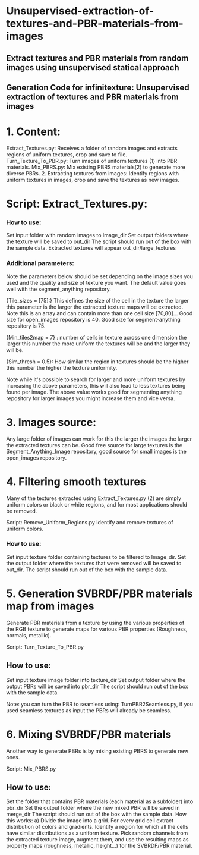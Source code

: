 # Unsupervised-extraction-of-textures-and-PBR-materials-from-images
## Extract textures and PBR materials from random images using unsupervised statical approach
## Generation Code for infinitexture: Unsupervised extraction of textures  and PBR materials from images

# 1. Content:
Extract_Textures.py: Receives a folder of random images and extracts regions of uniform textures, crop and save to file.  
Turn_Texture_To_PBR.py: Turn images of uniform textures (1) into PBR materials.
Mix_PBRS.py: Mix existing PBRS materials(2) to generate more diverse PBRs.
2. Extracting textures from images:
Identify regions with uniform textures in images, crop and save the textures as new images.

# Script: Extract_Textures.py:

### How to use: 
Set input folder with random images to Image_dir
Set output folders where the texture will be saved to   out_dir
The script should run out of the box with the sample data.
Extracted textures will appear out_dir/large_textures

### Additional parameters:
Note the parameters below should be set depending on the image sizes you used and the quality and size of texture you want. The default value goes well with the segment_anything repository.

{Tile_sizes = [75]:}  This defines the size of the cell in the texture the larger this parameter is the larger the extracted texture maps will be extracted. Note this is an array and can contain more than one cell size [70,80]... Good size for open_images repository is 40. Good size for segment-anything repository is 75. 


{Min_tiles2map = 7} : number of cells in texture across one dimension  the larger this number the more uniform the textures will be and the larger they will be. 

{Sim_thresh = 0.5}: How similar the region in textures should be the higher this number the higher the texture uniformity.

Note while it's possible to search for larger and more uniform textures  by increasing the above parameters, this will also lead to less textures being found per image. The above value works good for segmenting anything repository for larger images you might increase them  and vice versa. 

# 3. Images source:
Any large folder of images can work for this the larger the images the larger the extracted textures can be.  Good free source for large textures is the Segment_Anything_Image repository, good source for small images is the open_images repository.
# 4. Filtering smooth textures
Many of the textures extracted using Extract_Textures.py (2)  are simply uniform colors or black or white regions, and for most applications should be removed.

Script: Remove_Uniform_Regions.py Identify and remove textures of uniform colors.

### How to use: 
Set input texture folder containing textures  to be filtered to Image_dir.
Set the output folder where the textures that were removed will be saved to  out_dir.
The script should run out of the box with the sample data.

# 5. Generation SVBRDF/PBR materials map from images
Generate PBR materials from a texture by using the various properties of the RGB texture to generate maps for various PBR properties (Roughness, normals, metallic).

Script: Turn_Texture_To_PBR.py

## How to use: 
Set input texture image folder into texture_dir
Set output folder where the output PBRs will be saved into  pbr_dir
The script should run out of the box with the sample data.

Note: you can turn the PBR to seamless using: TurnPBR2Seamless.py, if you used seamless textures as input the PBRs will already be seamless.
# 6. Mixing  SVBRDF/PBR materials 
Another way to generate PBRs is by mixing existing PBRS to generate new ones.

Script: Mix_PBRS.py

## How to use: 
Set the folder that contains PBR materials (each material as a subfolder)  into pbr_dir
Set the output folder where the new mixed PBR will be saved in  merge_dir
The script should run out of the box with the sample data.
How this works:
a) Divide the image into a grid. For every grid cell extract distribution of colors and gradients. Identify a region for which
all the cells have similar distributions as a uniform texture. Pick random channels from the extracted
texture image, augment them, and use the resulting maps as property maps (roughness, metallic,
height...) for the SVBRDF/PBR material.

